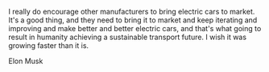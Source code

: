 I really do encourage other manufacturers to bring electric cars to market. 
It's a good thing, and they need to bring it to market and keep iterating and improving and make better and better electric cars, and that's what going to result in humanity achieving a sustainable transport future. 
I wish it was growing faster than it is.

Elon Musk
